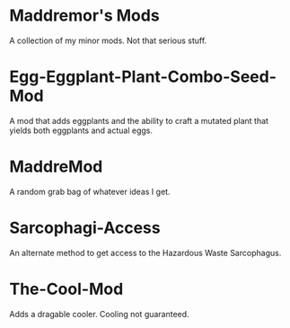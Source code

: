# Maddremor's Mods
A collection of my minor mods. Not that serious stuff.

# Egg-Eggplant-Plant-Combo-Seed-Mod
A mod that adds eggplants and the ability to craft a mutated plant that yields both eggplants and actual eggs.

# MaddreMod
A random grab bag of whatever ideas I get.

# Sarcophagi-Access
An alternate method to get access to the Hazardous Waste Sarcophagus.

# The-Cool-Mod
Adds a dragable cooler. Cooling not guaranteed.
